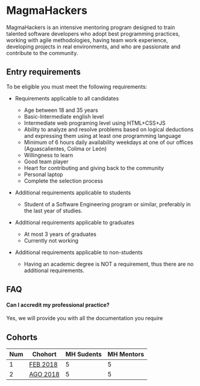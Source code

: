# MagmaHackers
MagmaHackers is an intensive mentoring program designed to train talented software developers who adopt  best programming practices, working with agile methodologies,  having team work experience, developing projects in real environments, and who are passionate and contribute to the community.

## Entry requirements
To be eligible you must meet the following requirements:

* Requirements applicable to all candidates
    * Age between 18 and 35 years
    * Basic-Intermediate english level
    * Intermediate web programing level using HTML+CSS+JS
    * Ability to analyze and resolve problems based on logical deductions and expressing them using at least one programming language
    * Minimum of 6 hours daily availability weekdays at one of our offices (Aguascalientes, Colima or León)
    * Willingness to learn
    * Good team player
    * Heart for contributing and giving back to the community
    * Personal laptop
    * Complete the selection process

* Additional requirements applicable to students
    * Student of a Software Engineering program or similar, preferably in the last year of studies.
* Additional requirements applicable to graduates
    * At most 3 years of graduates
    * Currently not working
* Additional requirements applicable to non-students
    * Having an academic degree is NOT a requirement, thus there are no additional requirements.

## FAQ
#### Can I accredit my professional practice?
Yes, we will provide you with all the documentation you require

## Cohorts
Num | Chohort | MH Sudents | MH Mentors
----- | ---- | ---- | ----
1 | [FEB 2018](https://github.com/magma-labs/MagmaHackers/tree/master/cohort/feb-18) | 5 | 5
2 | [AGO 2018](https://github.com/magma-labs/MagmaHackers/tree/master/cohort/ago-18) | 5 | 5
